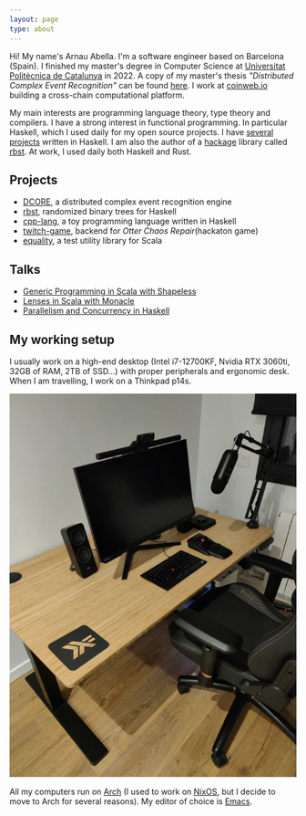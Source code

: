 ```yaml
---
layout: page
type: about
---
```


Hi! My name's Arnau Abella. I'm a software engineer based on Barcelona (Spain). I finished my master's degree in Computer Science at [Universitat Politècnica de Catalunya](https://www.fib.upc.edu/) in 2022. A copy of my master's thesis _"Distributed Complex Event Recognition"_ can be found [here](/assets/documents/thesis.pdf). I work at [coinweb.io](https://coinweb.io/) building a cross-chain computational platform.

My main interests are programming language theory, type theory and compilers.
I have a strong interest in functional programming. In particular Haskell, which I used daily for my open source projects.
I have [several projects](https://github.com/monadplus?tab=repositories&q=&type=&language=haskell) written in Haskell. I am also the author of a [hackage](https://hackage.haskell.org/) library called [rbst](https://hackage.haskell.org/package/rbst). At work, I used daily both Haskell and Rust.

## Projects

- [DCORE](https://github.com/dtim-upc/DCORE), a distributed complex event recognition engine
- [rbst](https://hackage.haskell.org/package/rbst), randomized binary trees for Haskell
- [cpp-lang](https://github.com/monadplus/CPP-lang), a toy programming language written in Haskell
- [twitch-game](https://github.com/monadplus/twitch-game/), backend for _Otter Chaos Repair_(hackaton game)
- [equality](https://monadplus.github.io/equality/), a test utility library for Scala

## Talks

- [Generic Programming in Scala with Shapeless](https://github.com/monadplus/intro-shapeless)
- [Lenses in Scala with Monacle](https://github.com/monadplus/scala-lenses)
- [Parallelism and Concurrency in Haskell](https://github.com/monadplus/parconc-notes/tree/main/talk)

## My working setup

I usually work on a high-end desktop (Intel i7-12700KF, Nvidia RTX 3060ti, 32GB of RAM, 2TB of SSD...) with proper peripherals and ergonomic desk. When I am travelling, I work on a Thinkpad p14s.

![desktop setup](/assets/images/desktop_setup.jpg) 

All my computers run on [Arch](https://github.com/monadplus/dotfiles) (I used to work on [NixOS](https://github.com/monadplus/nixconfig), but I decide to move to Arch for several reasons). My editor of choice is [Emacs](https://www.gnu.org/software/emacs/).
